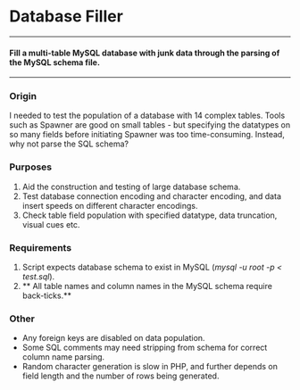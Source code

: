 Database Filler
===========
---

####  Fill a multi-table MySQL database with junk data through the parsing of the MySQL schema file.

---

### Origin

I needed to test the population of a database with 14 complex tables. Tools such as Spawner are good on small tables - but specifying the datatypes on so many fields before initiating Spawner was too time-consuming.  Instead, why not parse the SQL schema?

### Purposes
1. Aid the construction and testing of large database schema.
2. Test database connection encoding and character encoding, and data insert speeds on different character encodings.
3. Check table field population with specified datatype, data truncation, visual cues etc.

### Requirements
1. Script expects database schema to exist in MySQL (*mysql -u root -p < test.sql*).
2. ** All table names and column names in the MySQL schema require back-ticks.**

### Other
- Any foreign keys are disabled on data population.
- Some SQL comments may need stripping from schema for correct column name parsing.
- Random character generation is slow in PHP, and further depends on field length and the number of rows being generated.
